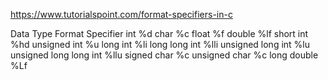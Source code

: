 https://www.tutorialspoint.com/format-specifiers-in-c

Data Type
Format Specifier
int
%d
char
%c
float
%f
double
%lf
short int
%hd
unsigned int
%u
long int
%li
long long int
%lli
unsigned long int
%lu
unsigned long long int
%llu
signed char
%c
unsigned char
%c
long double
%Lf
